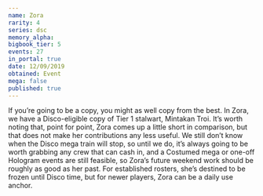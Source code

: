 ```yaml
---
name: Zora
rarity: 4
series: dsc
memory_alpha:
bigbook_tier: 5
events: 27
in_portal: true
date: 12/09/2019
obtained: Event
mega: false
published: true
---
```


If you’re going to be a copy, you might as well copy from the best. In Zora, we have a Disco-eligible copy of Tier 1 stalwart, Mintakan Troi. It’s worth noting that, point for point, Zora comes up a little short in comparison, but that does not make her contributions any less useful. We still don’t know when the Disco mega train will stop, so until we do, it’s always going to be worth grabbing any crew that can cash in, and a Costumed mega or one-off Hologram events are still feasible, so Zora’s future weekend work should be roughly as good as her past. For established rosters, she’s destined to be frozen until Disco time, but for newer players, Zora can be a daily use anchor.
